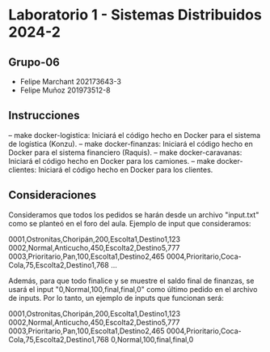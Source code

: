 # Laboratorio 1 - Sistemas Distribuidos 2024-2

## Grupo-06

- Felipe Marchant 202173643-3
- Felipe Muñoz 201973512-8

## Instrucciones

– make docker-logistica: Iniciará el código hecho en Docker para el sistema de logı́stica (Konzu).
– make docker-finanzas: Iniciará el código hecho en Docker para el sistema financiero (Raquis).
– make docker-caravanas: Iniciará el código hecho en Docker para los camiones.
– make docker-clientes: Iniciará el código hecho en Docker para los clientes.

## Consideraciones

Consideramos que todos los pedidos se harán desde un archivo "input.txt" como se planteó en el foro del aula.
Ejemplo de input que consideramos:

0001,Ostronitas,Choripán,200,Escolta1,Destino1,123
0002,Normal,Anticucho,450,Escolta2,Destino5,777
0003,Prioritario,Pan,100,Escolta1,Destino2,465
0004,Prioritario,Coca-Cola,75,Escolta2,Destino1,768
...

Además, para que todo finalice y se muestre el saldo final de finanzas, se usará el input "0,Normal,100,final,final,0" como último pedido en el archivo de inputs. Por lo tanto, un ejemplo de inputs que funcionan será:

0001,Ostronitas,Choripán,200,Escolta1,Destino1,123
0002,Normal,Anticucho,450,Escolta2,Destino5,777
0003,Prioritario,Pan,100,Escolta1,Destino2,465
0004,Prioritario,Coca-Cola,75,Escolta2,Destino1,768
0,Normal,100,final,final,0
